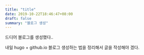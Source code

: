 ```yaml
---
title: "title"
date: 2019-10-22T18:46:47+08:00
draft: false
summary: "블로그 생성"
---
```


드디어 블로그를 생성했다..

내일 hugo + github.io 블로그 생성하는 법을 정리해서 글을 작성해야 겠다.
